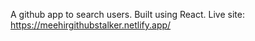 A github app to search users. Built using React. Live site: https://meehirgithubstalker.netlify.app/
